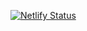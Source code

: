 [![Netlify Status](https://api.netlify.com/api/v1/badges/59c40bfd-b713-46da-b490-59ef5203a1a9/deploy-status)](https://app.netlify.com/sites/jovial-bell-6b5714/deploys)
